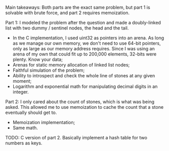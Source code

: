 Main takeaways:
Both parts are the exact same problem, but part 1 is solvable with brute force, and part 2 requires memoization.

Part 1:
I modeled the problem after the question and made a doubly-linked list with two dummy / sentinel nodes, the head and the tail.
- In the C implementation, I used uint32 as pointers into an arena. As long as we manage our own memory, we don't need to use 64-bit pointers, only as large as our memory address requires. Since I was using an arena of my own that could fit up to 200,000 elements, 32-bits were plenty. Know your data;
- Arenas for static memory allocation of linked list nodes;
- Faithful simulation of the problem;
- Ability to introspect and check the whole line of stones at any given moment;
- Logarithm and exponential math for manipulating decimal digits in an integer.

Part 2:
I only cared about the count of stones, which is what was being asked. This allowed me to use memoization to cache the count that a stone eventually should get to.
- Memoization implementation;
- Same math.

TODO:
C version of part 2. Basically implement a hash table for two numbers as keys.
